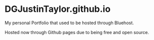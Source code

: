 # DGJustinTaylor.github.io
My personal Portfolio that used to be hosted through Bluehost.

Hosted now through Github pages due to being free and open source.
